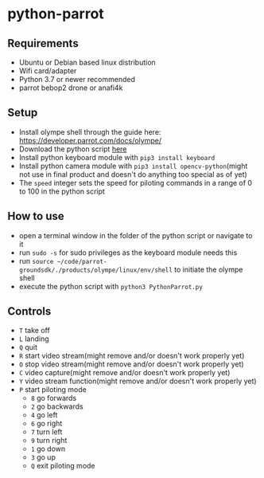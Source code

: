 # python-parrot
## Requirements
- Ubuntu or Debian based linux distribution
- Wifi card/adapter
- Python 3.7 or newer recommended
- parrot bebop2 drone or anafi4k
## Setup
- Install olympe shell through the  guide here: https://developer.parrot.com/docs/olympe/
- Download the python script [here](PythonParrot.py)
- Install python keyboard module with `pip3 install keyboard`
- Install python camera  module with `pip3 install opencv-python`(might not use in final product and doesn't do anything too special as of yet)
- The `speed` integer sets the speed for piloting commands in a range of 0 to 100 in the python script
## How to use
- open a terminal window in the folder of the python script or navigate to it
- run `sudo -s` for sudo privileges as the keyboard module needs this
- run `source ~/code/parrot-groundsdk/./products/olympe/linux/env/shell` to initiate the olympe shell
- execute the python script with `python3 PythonParrot.py`
## Controls
- `T` take off
- `L` landing
- `Q` quit
- `R` start video stream(might remove and/or doesn't work properly yet)
- `O` stop video stream(might remove and/or doesn't work properly yet)
- `C` video capture(might remove and/or doesn't work properly yet)
- `Y` video stream function(might remove and/or doesn't work properly yet)
- `P` start piloting mode
  - `8` go forwards
  - `2` go backwards
  - `4` go left
  - `6` go right
  - `7` turn left
  - `9` turn right
  - `1` go down
  - `3` go up
  - `Q` exit piloting mode
